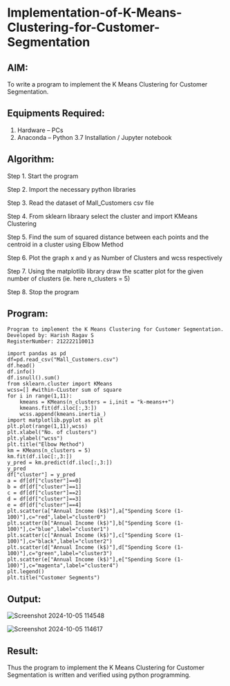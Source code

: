 # Implementation-of-K-Means-Clustering-for-Customer-Segmentation

## AIM:
To write a program to implement the K Means Clustering for Customer Segmentation.

## Equipments Required:
1. Hardware – PCs
2. Anaconda – Python 3.7 Installation / Jupyter notebook

## Algorithm:

Step 1. Start the program

Step 2. Import the necessary python libraries

Step 3. Read the dataset of Mall_Customers csv file

Step 4. From sklearn libraary select the cluster and import KMeans Clustering

Step 5. Find the sum of squared distance between each points and the centroid in a cluster using Elbow Method

Step 6. Plot the graph x and y as Number of Clusters and wcss respectively

Step 7. Using the matplotlib library draw the scatter plot for the given number of clusters (ie. here n_clusters = 5)

Step 8. Stop the program

## Program:
```
Program to implement the K Means Clustering for Customer Segmentation.
Developed by: Harish Ragav S
RegisterNumber: 212222110013
```
```
import pandas as pd
df=pd.read_csv("Mall_Customers.csv")
df.head()
df.info()
df.isnull().sum()
from sklearn.cluster import KMeans
wcss=[] #within-CLuster sum of square
for i in range(1,11):
    kmeans = KMeans(n_clusters = i,init = "k-means++")
    kmeans.fit(df.iloc[:,3:])
    wcss.append(kmeans.inertia_)
import matplotlib.pyplot as plt
plt.plot(range(1,11),wcss)
plt.xlabel("No. of clusters")
plt.ylabel("wcss")
plt.title("Elbow Method")
km = KMeans(n_clusters = 5)
km.fit(df.iloc[:,3:])
y_pred = km.predict(df.iloc[:,3:])
y_pred
df["cluster"] = y_pred
a = df[df["cluster"]==0]
b = df[df["cluster"]==1]
c = df[df["cluster"]==2]
d = df[df["cluster"]==3]
e = df[df["cluster"]==4]
plt.scatter(a["Annual Income (k$)"],a["Spending Score (1-100)"],c="red",label="cluster0")
plt.scatter(b["Annual Income (k$)"],b["Spending Score (1-100)"],c="blue",label="cluster1")
plt.scatter(c["Annual Income (k$)"],c["Spending Score (1-100)"],c="black",label="cluster2")
plt.scatter(d["Annual Income (k$)"],d["Spending Score (1-100)"],c="green",label="cluster3")
plt.scatter(e["Annual Income (k$)"],e["Spending Score (1-100)"],c="magenta",label="cluster4")
plt.legend()
plt.title("Customer Segments")
```

## Output:

![Screenshot 2024-10-05 114548](https://github.com/user-attachments/assets/eb70b89f-03c1-4459-a8b9-4ac55afa0c9e)

![Screenshot 2024-10-05 114617](https://github.com/user-attachments/assets/ed1c5603-ff78-4866-adcb-04537c54e1df)

## Result:
Thus the program to implement the K Means Clustering for Customer Segmentation is written and verified using python programming.
